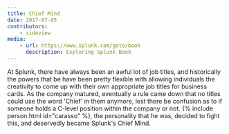 ```yaml
---
title: Chief Mind
date: 2017-07-05
contributors:
    - sideview
media:
    - url: https://www.splunk.com/goto/book
      description: Exploring Splunk Book
---
```

At Splunk, there have always been an awful lot of job titles, and historically the powers that be have been pretty flexible with allowing individuals the creativity to come up with their own appropriate job titles for business cards. As the company matured, eventually a rule came down that no titles could use the word 'Chief' in them anymore, lest there be confusion as to if someone holds a C-level position within the company or not. {% include person.html id="carasso" %}, the personality that he was, decided to fight this, and deservedly became Splunk's Chief Mind.
